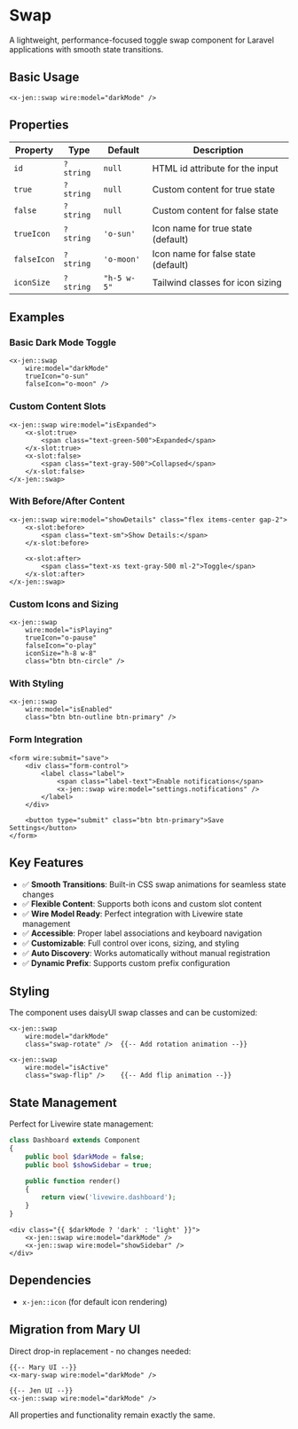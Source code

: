 # Swap

A lightweight, performance-focused toggle swap component for Laravel applications with smooth state transitions.

## Basic Usage

```blade
<x-jen::swap wire:model="darkMode" />
```

## Properties

| Property    | Type      | Default     | Description                         |
| ----------- | --------- | ----------- | ----------------------------------- |
| `id`        | `?string` | `null`      | HTML id attribute for the input     |
| `true`      | `?string` | `null`      | Custom content for true state       |
| `false`     | `?string` | `null`      | Custom content for false state      |
| `trueIcon`  | `?string` | `'o-sun'`   | Icon name for true state (default)  |
| `falseIcon` | `?string` | `'o-moon'`  | Icon name for false state (default) |
| `iconSize`  | `?string` | `"h-5 w-5"` | Tailwind classes for icon sizing    |

## Examples

### Basic Dark Mode Toggle

```blade
<x-jen::swap
    wire:model="darkMode"
    trueIcon="o-sun"
    falseIcon="o-moon" />
```

### Custom Content Slots

```blade
<x-jen::swap wire:model="isExpanded">
    <x-slot:true>
        <span class="text-green-500">Expanded</span>
    </x-slot:true>
    <x-slot:false>
        <span class="text-gray-500">Collapsed</span>
    </x-slot:false>
</x-jen::swap>
```

### With Before/After Content

```blade
<x-jen::swap wire:model="showDetails" class="flex items-center gap-2">
    <x-slot:before>
        <span class="text-sm">Show Details:</span>
    </x-slot:before>

    <x-slot:after>
        <span class="text-xs text-gray-500 ml-2">Toggle</span>
    </x-slot:after>
</x-jen::swap>
```

### Custom Icons and Sizing

```blade
<x-jen::swap
    wire:model="isPlaying"
    trueIcon="o-pause"
    falseIcon="o-play"
    iconSize="h-8 w-8"
    class="btn btn-circle" />
```

### With Styling

```blade
<x-jen::swap
    wire:model="isEnabled"
    class="btn btn-outline btn-primary" />
```

### Form Integration

```blade
<form wire:submit="save">
    <div class="form-control">
        <label class="label">
            <span class="label-text">Enable notifications</span>
            <x-jen::swap wire:model="settings.notifications" />
        </label>
    </div>

    <button type="submit" class="btn btn-primary">Save Settings</button>
</form>
```

## Key Features

-   ✅ **Smooth Transitions**: Built-in CSS swap animations for seamless state changes
-   ✅ **Flexible Content**: Supports both icons and custom slot content
-   ✅ **Wire Model Ready**: Perfect integration with Livewire state management
-   ✅ **Accessible**: Proper label associations and keyboard navigation
-   ✅ **Customizable**: Full control over icons, sizing, and styling
-   ✅ **Auto Discovery**: Works automatically without manual registration
-   ✅ **Dynamic Prefix**: Supports custom prefix configuration

## Styling

The component uses daisyUI swap classes and can be customized:

```blade
<x-jen::swap
    wire:model="darkMode"
    class="swap-rotate" />  {{-- Add rotation animation --}}

<x-jen::swap
    wire:model="isActive"
    class="swap-flip" />    {{-- Add flip animation --}}
```

## State Management

Perfect for Livewire state management:

```php
class Dashboard extends Component
{
    public bool $darkMode = false;
    public bool $showSidebar = true;

    public function render()
    {
        return view('livewire.dashboard');
    }
}
```

```blade
<div class="{{ $darkMode ? 'dark' : 'light' }}">
    <x-jen::swap wire:model="darkMode" />
    <x-jen::swap wire:model="showSidebar" />
</div>
```

## Dependencies

-   `x-jen::icon` (for default icon rendering)

## Migration from Mary UI

Direct drop-in replacement - no changes needed:

```blade
{{-- Mary UI --}}
<x-mary-swap wire:model="darkMode" />

{{-- Jen UI --}}
<x-jen::swap wire:model="darkMode" />
```

All properties and functionality remain exactly the same.
